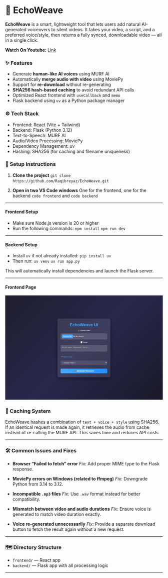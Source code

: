 # 📘 EchoWeave

**EchoWeave** is a smart, lightweight tool that lets users add natural AI-generated voiceovers to silent videos. It takes your video, a script, and a preferred voice/style, then returns a fully synced, downloadable video — all in a single click.

**Watch On Youtube:** [Link](https://youtu.be/zyPUEpSny_8)

### ✨ Features

* Generate **human-like AI voices** using MURF AI
* Automatically **merge audio with video** using MoviePy
* Support for **re-download** without re-generating
* **SHA256 hash-based caching** to avoid redundant API calls
* Optimized React frontend with `useCallback` and `memo`
* Flask backend using `uv` as a Python package manager

### ⚙️ Tech Stack

* Frontend: React (Vite + Tailwind)
* Backend: Flask (Python 3.12)
* Text-to-Speech: MURF AI
* Audio/Video Processing: MoviePy
* Dependency Management: uv
* Hashing: SHA256 (for caching and filename uniqueness)

### 🔧 Setup Instructions

1. **Clone the project**
   `git clone https://github.com/Raqibreyaz/EchoWeave.git`

2. **Open in two VS Code windows**
   One for the frontend, one for the backend
   `code frontend` and `code backend`

---

#### Frontend Setup

* Make sure Node.js version is 20 or higher
* Run the following commands:
  `npm install`
  `npm run dev`

---

#### Backend Setup

* Install `uv` if not already installed: `pip install uv`
* Then run:
  `uv venv`
  `uv run app.py`

This will automatically install dependencies and launch the Flask server.

---

#### Frontend Page
![home page](./assets/EchoWeave-Home.png)

### 🧠 Caching System

EchoWeave hashes a combination of `text + voice + style` using SHA256. If an identical request is made again, it retrieves the audio from cache instead of re-calling the MURF API. This saves time and reduces API costs.

---

### 🛠 Common Issues and Fixes

* **Browser “Failed to fetch” error**
  *Fix:* Add proper MIME type to the Flask response.

* **MoviePy errors on Windows (related to ffmpeg)**
  *Fix:* Downgrade Python from 3.14 to 3.12.

* **Incompatible `.mp3` files**
  *Fix:* Use `.wav` format instead for better compatibility.

* **Mismatch between video and audio durations**
  *Fix:* Ensure voice is generated to match video duration exactly.

* **Voice re-generated unnecessarily**
  *Fix:* Provide a separate download button to fetch the result again without a new request.

---

### 🗺 Directory Structure

* `frontend/` — React app
* `backend/` — Flask app with all processing logic

---
